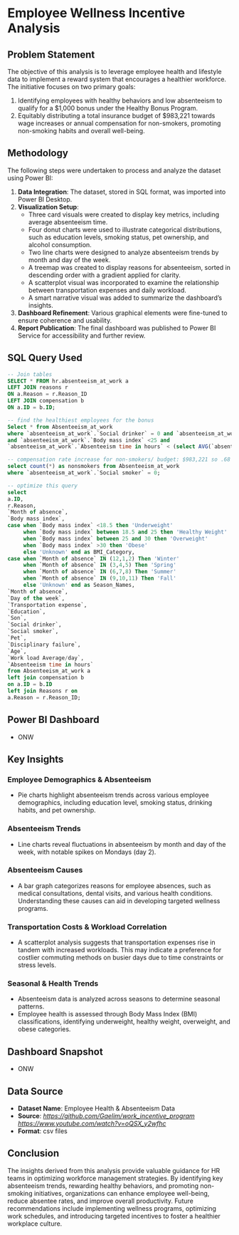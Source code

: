 # Employee Wellness Incentive Analysis

## Problem Statement
The objective of this analysis is to leverage employee health and lifestyle data to implement a reward system that encourages a healthier workforce. The initiative focuses on two primary goals:

1. Identifying employees with healthy behaviors and low absenteeism to qualify for a $1,000 bonus under the Healthy Bonus Program.
2. Equitably distributing a total insurance budget of $983,221 towards wage increases or annual compensation for non-smokers, promoting non-smoking habits and overall well-being.

## Methodology
The following steps were undertaken to process and analyze the dataset using Power BI:

1. **Data Integration**: The dataset, stored in SQL format, was imported into Power BI Desktop.
2. **Visualization Setup**:
   - Three card visuals were created to display key metrics, including average absenteeism time.
   - Four donut charts were used to illustrate categorical distributions, such as education levels, smoking status, pet ownership, and alcohol consumption.
   - Two line charts were designed to analyze absenteeism trends by month and day of the week.
   - A treemap was created to display reasons for absenteeism, sorted in descending order with a gradient applied for clarity.
   - A scatterplot visual was incorporated to examine the relationship between transportation expenses and daily workload.
   - A smart narrative visual was added to summarize the dashboard’s insights.
3. **Dashboard Refinement**: Various graphical elements were fine-tuned to ensure coherence and usability.
4. **Report Publication**: The final dashboard was published to Power BI Service for accessibility and further review.

## SQL Query Used
```sql
-- Join tables
SELECT * FROM hr.absenteeism_at_work a
LEFT JOIN reasons r
ON a.Reason = r.Reason_ID
LEFT JOIN compensation b
ON a.ID = b.ID;

-- find the healthiest employees for the bonus
Select * from Absenteeism_at_work 
where `absenteeism_at_work`.`Social drinker` = 0 and `absenteeism_at_work`.`Social smoker` = 0
and `absenteeism_at_work`.`Body mass index` <25 and
`absenteeism_at_work`.`Absenteeism time in hours` < (select AVG(`absenteeism_at_work`.`Absenteeism time in hours`) from Absenteeism_at_work); 

-- compensation rate increase for non-smokers/ budget: $983,221 so .68 increase per hour/ $1,414.4 per year
select count(*) as nonsmokers from Absenteeism_at_work
where `absenteeism_at_work`.`Social smoker` = 0;

-- optimize this query
select 
a.ID,
r.Reason,
`Month of absence`,
`Body mass index`,
case when `Body mass index` <18.5 then 'Underweight'
     when `Body mass index` between 18.5 and 25 then 'Healthy Weight'
	 when `Body mass index` between 25 and 30 then 'Overweight'
	 when `Body mass index` >30 then 'Obese'
	 else 'Unknown' end as BMI_Category,
case when `Month of absence` IN (12,1,2) Then 'Winter'
     when `Month of absence` IN (3,4,5) Then 'Spring'
	 when `Month of absence` IN (6,7,8) Then 'Summer'
	 when `Month of absence` IN (9,10,11) Then 'Fall'
	 else 'Unknown' end as Season_Names,
`Month of absence`,
`Day of the week`,
`Transportation expense`,
`Education`,
`Son`,
`Social drinker`,
`Social smoker`,
`Pet`,
`Disciplinary failure`,
`Age`,
`Work load Average/day`,
`Absenteeism time in hours`
from Absenteeism_at_work a
left join compensation b
on a.ID = b.ID
left join Reasons r on
a.Reason = r.Reason_ID;
```

## Power BI Dashboard
- ONW

## Key Insights

### Employee Demographics & Absenteeism
   - Pie charts highlight absenteeism trends across various employee demographics, including education level, smoking status, drinking habits, and pet ownership.

### Absenteeism Trends
   - Line charts reveal fluctuations in absenteeism by month and day of the week, with notable spikes on Mondays (day 2).

### Absenteeism Causes
   - A bar graph categorizes reasons for employee absences, such as medical consultations, dental visits, and various health conditions. Understanding these causes can aid in developing targeted wellness programs.

### Transportation Costs & Workload Correlation
   - A scatterplot analysis suggests that transportation expenses rise in tandem with increased workloads. This may indicate a preference for costlier commuting methods on busier days due to time constraints or stress levels.

### Seasonal & Health Trends
   - Absenteeism data is analyzed across seasons to determine seasonal patterns.
   - Employee health is assessed through Body Mass Index (BMI) classifications, identifying underweight, healthy weight, overweight, and obese categories.

## Dashboard Snapshot
- ONW

## Data Source
- **Dataset Name**: Employee Health & Absenteeism Data
- **Source**: *https://github.com/Gaelim/work_incentive_program* *https://www.youtube.com/watch?v=oQSX_y2wfhc*
- **Format**: csv files


## Conclusion
The insights derived from this analysis provide valuable guidance for HR teams in optimizing workforce management strategies. By identifying key absenteeism trends, rewarding healthy behaviors, and promoting non-smoking initiatives, organizations can enhance employee well-being, reduce absentee rates, and improve overall productivity. Future recommendations include implementing wellness programs, optimizing work schedules, and introducing targeted incentives to foster a healthier workplace culture.

